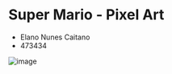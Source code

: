 # Super Mario - Pixel Art

* Elano Nunes Caitano
* 473434

![image](https://drive.google.com/uc?export=view&id=1ufJd295Eo7SgDxJUHoujzSi2p4SjQaNG)